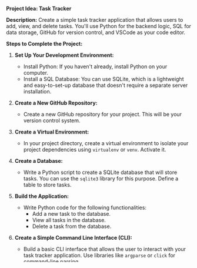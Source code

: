 
**Project Idea: Task Tracker**

**Description:** Create a simple task tracker application that allows users to add, view, and delete tasks. You'll use Python for the backend logic, SQL for data storage, GitHub for version control, and VSCode as your code editor.

**Steps to Complete the Project:**

1. **Set Up Your Development Environment:**
   - Install Python: If you haven't already, install Python on your computer.
   - Install a SQL Database: You can use SQLite, which is a lightweight and easy-to-set-up database that doesn't require a separate server installation.

2. **Create a New GitHub Repository:**
   - Create a new GitHub repository for your project. This will be your version control system.

3. **Create a Virtual Environment:**
   - In your project directory, create a virtual environment to isolate your project dependencies using `virtualenv` or `venv`. Activate it.

4. **Create a Database:**
   - Write a Python script to create a SQLite database that will store tasks. You can use the `sqlite3` library for this purpose. Define a table to store tasks.

5. **Build the Application:**
   - Write Python code for the following functionalities:
     - Add a new task to the database.
     - View all tasks in the database.
     - Delete a task from the database.

6. **Create a Simple Command Line Interface (CLI):**
   - Build a basic CLI interface that allows the user to interact with your task tracker application. Use libraries like `argparse` or `click` for command-line parsing.

7. **Test Your Application:**
   - Test your application to ensure it works as expected. Add some tasks, view them, and delete them.

8. **Commit to GitHub:**
   - Add your project files to the Git repository, commit your changes, and push them to GitHub. This will help you learn version control.

9. **Documentation:**
   - Write a simple README.md file explaining how to set up and use your application.

10. **Optional Enhancements:**
    - If you finish the basic project quickly and want to expand it, you can consider adding features like task priorities, due dates, or categories.
    - You can also build a simple web interface for your task tracker using a Python web framework like Flask or Django for a more full-stack experience.

